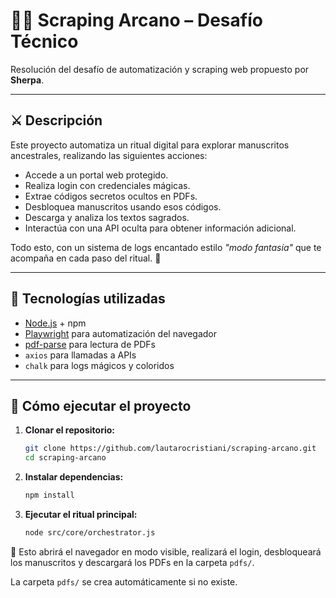# 🧙‍♂️ Scraping Arcano – Desafío Técnico

Resolución del desafío de automatización y scraping web propuesto por **Sherpa**.

---

## ⚔️ Descripción

Este proyecto automatiza un ritual digital para explorar manuscritos ancestrales, realizando las siguientes acciones:

- Accede a un portal web protegido.
- Realiza login con credenciales mágicas.
- Extrae códigos secretos ocultos en PDFs.
- Desbloquea manuscritos usando esos códigos.
- Descarga y analiza los textos sagrados.
- Interactúa con una API oculta para obtener información adicional.

Todo esto, con un sistema de logs encantado estilo *"modo fantasía"* que te acompaña en cada paso del ritual. 🧾

---

## 🧰 Tecnologías utilizadas

- [Node.js](https://nodejs.org/) + npm
- [Playwright](https://playwright.dev/) para automatización del navegador
- [pdf-parse](https://www.npmjs.com/package/pdf-parse) para lectura de PDFs
- `axios` para llamadas a APIs
- `chalk` para logs mágicos y coloridos

---

## 🚀 Cómo ejecutar el proyecto

1. **Clonar el repositorio:**

   ```bash
   git clone https://github.com/lautarocristiani/scraping-arcano.git
   cd scraping-arcano
   ```

2. **Instalar dependencias:**

   ```bash
   npm install
   ```

3. **Ejecutar el ritual principal:**

   ```bash
   node src/core/orchestrator.js
   ```

🔮 Esto abrirá el navegador en modo visible, realizará el login, desbloqueará los manuscritos y descargará los PDFs en la carpeta `pdfs/`.

La carpeta `pdfs/` se crea automáticamente si no existe.